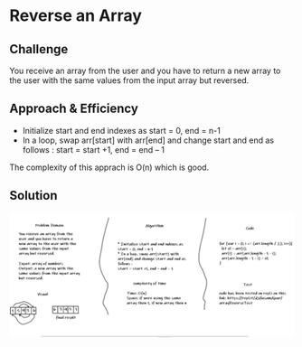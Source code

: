 # Reverse an Array

## Challenge

You receive an array from the user and you have to return a new array to the user with the same values from the input array but reversed.

## Approach & Efficiency

* Initialize start and end indexes as start = 0, end = n-1 
* In a loop, swap arr[start] with arr[end] and change start and end as follows : 
start = start +1, end = end – 1

The complexity of this apprach is O(n) which is good.

## Solution

![whiteboard](../../assets/code-challenge-1.png)
